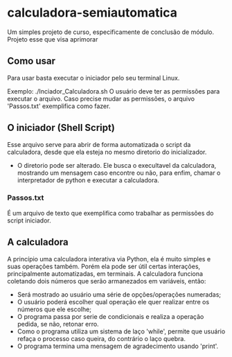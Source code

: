 # calculadora-semiautomatica
Um simples projeto de curso, especificamente de conclusão de módulo. Projeto esse que visa aprimorar
## Como usar
Para usar basta executar o iniciador pelo seu terminal Linux.

Exemplo:
./Inciador_Calculadora.sh
O usuário deve ter as permissões para executar o arquivo. Caso precise mudar as permissões, o arquivo 'Passos.txt' exemplifica como fazer.
## O iniciador (Shell Script)
Esse arquivo serve para abrir de forma automatizada o script da calculadora, desde que ela esteja no mesmo diretorio do inicializador.
- O diretorio pode ser alterado.
Ele busca o execultavel da calculadora, mostrando um mensagem caso encontre ou não, para enfim, chamar o interpretador de python e executar a calculadora.
### Passos.txt
É um arquivo de texto que exemplifica como trabalhar as permissões do script iniciador.
## A calculadora
A princípio uma calculadora interativa via Python, ela é muito simples e suas operações também.
Porém ela pode ser útil certas interações, principalmente automatizadas, em terminais.
A calculadora funciona coletando dois números que serão armanezados em variáveis, então:
- Será mostrado ao usuário uma série de opções/operações numeradas;
- O usuário poderá escolher qual operação ele quer realizar entre os números que ele escolhe;
- O programa passa por serie de condicionais e realiza a operação pedida, se não, retonar erro.
- Como o programa utiliza um sistema de laço 'while', permite que usuário refaça o processo caso queira, do contrário o laço quebra.
- O programa termina uma mensagem de agradecimento usando 'print'.
